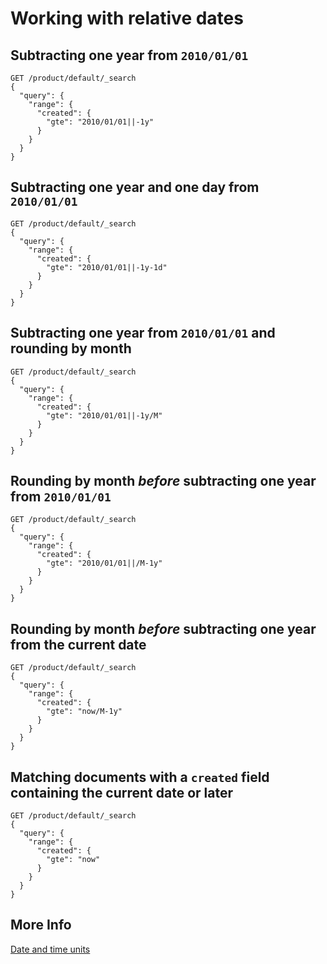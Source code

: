 # Working with relative dates

## Subtracting one year from `2010/01/01`

```
GET /product/default/_search
{
  "query": {
    "range": {
      "created": {
        "gte": "2010/01/01||-1y"
      }
    }
  }
}
```

## Subtracting one year and one day from `2010/01/01`

```
GET /product/default/_search
{
  "query": {
    "range": {
      "created": {
        "gte": "2010/01/01||-1y-1d"
      }
    }
  }
}
```

## Subtracting one year from `2010/01/01` and rounding by month

```
GET /product/default/_search
{
  "query": {
    "range": {
      "created": {
        "gte": "2010/01/01||-1y/M"
      }
    }
  }
}
```

## Rounding by month _before_ subtracting one year from `2010/01/01`

```
GET /product/default/_search
{
  "query": {
    "range": {
      "created": {
        "gte": "2010/01/01||/M-1y"
      }
    }
  }
}
```

## Rounding by month _before_ subtracting one year from the current date

```
GET /product/default/_search
{
  "query": {
    "range": {
      "created": {
        "gte": "now/M-1y"
      }
    }
  }
}
```

## Matching documents with a `created` field containing the current date or later

```
GET /product/default/_search
{
  "query": {
    "range": {
      "created": {
        "gte": "now"
      }
    }
  }
}
```

## More Info
[Date and time units](https://www.elastic.co/guide/en/elasticsearch/reference/current/common-options.html#date-math)
